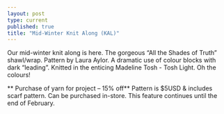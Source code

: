 ```yaml
---
layout: post
type: current
published: true
title: "Mid-Winter Knit Along (KAL)"
---
```


Our mid-winter knit along is here. The gorgeous “All the Shades of Truth” shawl/wrap. Pattern by Laura Aylor. A dramatic use of colour blocks with dark “leading”. Knitted in the enticing Madeline Tosh - Tosh Light. Oh the colours!

** Purchase of yarn for project – 15% off** Pattern is $5USD & includes scarf pattern. Can be purchased in-store. This feature continues until the end of February.